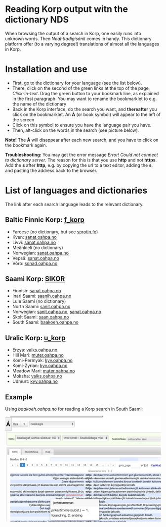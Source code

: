 Reading Korp output witn the dictionary NDS
============================

When browsing the output of a search in Korp, one easily runs into unknown words. Then *Neahttadigisánit* comes in handy. This dictionary platform offer (to a varying degree!) translations of almost all the languages in Korp.

# Installation and use

- First, go to the dictionary for your language (see the list below).
- There, click on the second of the green links at the top of the page,  *Click-in-text*. Drag the green button to your bookmark line, as explained in the first paragraph. You may want to rename the bookmarklet to e.g. the name of the dictionary
- Back in the Korp interface, do the search you want, and **thereafter** you click on the bookmarklet. An **Á** (or book symbol) will appear to the left of the screen
- Click on this symbol to ensure you have the language pair you have. 
- Then, alt-click on the words in the search (see picture below).

**Note!** The **Á** will disappear after each new search, and you have to click on the bookmark again. 

**Troubleshooting:** You may get the error message *Error! Could not connect to dictionary server*. The reason for this is that you use **http** and  not **https**. Add the **s** after **http**, e.g. by copying the url to a text editor, adding the **s**, and pasting the address back to the browser.


# List of languages and dictionaries

The link after each search language leads to the relevant dictionary.

## Baltic Finnic Korp: [f_korp](https://gtweb.uit.no/korp)
- Faroese (no dictionary, but see [sprotin.fo](http://sprotin.fo))
- Kven:  [sanat.oahpa.no](https://sanat.oahpa.no) 
- Livvi:  [sanat.oahpa.no](https://sanat.oahpa.no)
- Meänkieli (no dictionary)
- Norwegian:  [sanat.oahpa.no](https://sanat.oahpa.no)
- Vepsä:  [sanat.oahpa.no](https://sanat.oahpa.no)
- Võro: [sonad.oahpa.no](https://sonad.oahpa.no)

## Saami Korp: [SIKOR](https://gtweb.uit.no/korp)
- Finnish:  [sanat.oahpa.no](https://sanat.oahpa.no)
- Inari Saami: [saanih.oahpa.no](https://saanih.oahpa.no)
- Lule Saami (no dictionary)
- North Saami: [sanit.oahpa.no](https://sanit.oahpa.no)
- Norwegian:  [sanit.oahpa.no](https://sanit.oahpa.no),  [sanat.oahpa.no](https://sanat.oahpa.no)
- Skolt Saami: [saan.oahpa.no](https://saan.oahpa.no)
- South Saami: [baakoeh.oahpa.no](https://baakoeh.oahpa.no)


## Uralic Korp: [u_korp](https://gtweb.uit.no/korp)
- Erzya:  [valks.oahpa.no](https://valks.oahpa.no)
- Hill Mari:  [muter.oahpa.no](https://muter.oahpa.no)
- Komi-Permyak:  [kyv.oahpa.no](https://kyv.oahpa.no)
- Komi-Zyrian:  [kyv.oahpa.no](https://kyv.oahpa.no)
- Meadow Mari:  [muter.oahpa.no](https://muter.oahpa.no)
- Moksha:  [valks.oahpa.no](https://valks.oahpa.no)
- Udmurt:  [kyv.oahpa.no](https://kyv.oahpa.no)

## Example

Using *baakoeh.oahpa.no* for reading a Korp search in South Saami:

![Alt text](NDS_in_Korp.png?raw=true "Using *baakoeh.oahpa.no* for reading a Korp search in South Saami")


